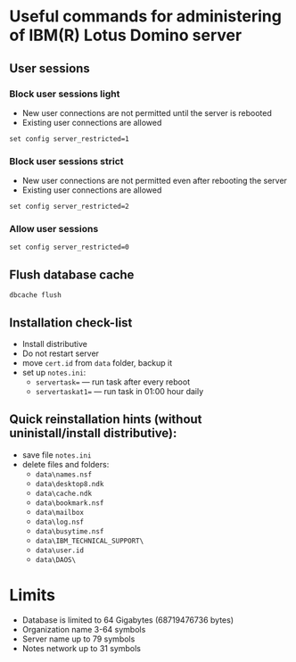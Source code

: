 # Useful commands for administering of IBM(R) Lotus Domino server

## User sessions

### Block user sessions light
- New user connections are not permitted until the server is rebooted
- Existing user connections are allowed

```set config server_restricted=1```

### Block user sessions strict
- New user connections are not permitted even after rebooting the server
- Existing user connections are allowed

```set config server_restricted=2```

### Allow user sessions
```set config server_restricted=0```

## Flush database cache
```dbcache flush```

## Installation check-list
- Install distributive
- Do not restart server
- move ```cert.id``` from ```data``` folder, backup it
- set up ```notes.ini```:
    - ```servertask=``` — run task after every reboot
    - ```servertaskat1=``` — run task in 01:00 hour daily

## Quick reinstallation hints (without uninistall/install distributive):
- save file ```notes.ini```
- delete files and folders:
    - ```data\names.nsf```
    - ```data\desktop8.ndk```
    - ```data\cache.ndk```
    - ```data\bookmark.nsf```
    - ```data\mailbox```
    - ```data\log.nsf```
    - ```data\busytime.nsf```
    - ```data\IBM_TECHNICAL_SUPPORT\```
    - ```data\user.id```
    - ```data\DAOS\```

# Limits
- Database is limited to 64 Gigabytes (68719476736 bytes)
- Organization name 3-64 symbols
- Server name up to 79 symbols
- Notes network up to 31 symbols
